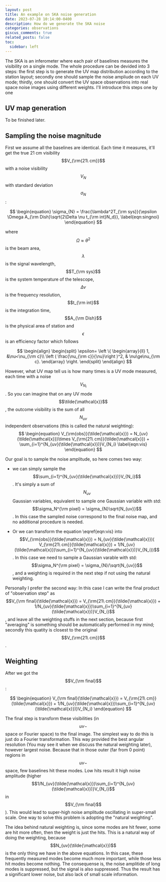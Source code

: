 ```yaml
---
layout: post
title: An example on SKA noise generation
date: 2023-07-28 10:14:00-0400
description: How do we generate the SKA noise
categories: observations
giscus_comments: true
related_posts: false
toc:
  sidebar: left
---
```


The SKA is an inferometer where each pair of baselines measures the visibility on a single mode. The whole procedure can be devided into 3 steps: the first step is to generate the UV map distribution according to the station layout; secondly one should sample the noise ampliude on each UV mode; thirdly, one should convert the UV space observations into real space noise images using different weights. I'll introduce this steps one by one

## UV map generation

To be finished later.

## Sampling the noise magnitude

First we assume all the baselines are identical. Each time it measures, it'll get the true 21 cm visibility $$V_{\rm{21\ cm}}$$ with a noise visibility $$V_N$$ with standard deviation $$\sigma_{N}$$:

$$
\begin{equation}
  \sigma_{N} = \frac{\lambda^2T_{\rm sys}}{\epsilon \Omega A_{\rm Dish}\sqrt{2\Delta \nu t_{\rm int}N_d}},
    \label{eqn:singnoi}
\end{equation}
$$

where $$\Omega\approx \theta^2$$ is the beam area, $$\lambda$$ is the signal wavelength, $$T_{\rm sys}$$ is the system temperature of the telescope, $$\Delta \nu$$ is the frequency resolution, $$t_{\rm int}$$ is the integration time, $$A_{\rm Dish}$$ is the physical area of station and $$\epsilon$$ is an efficiency factor which follows

$$
\begin{align}
\begin{split}
\epsilon= \left \{
\begin{array}{ll}
    1,   &\nu<\nu_{\rm c}\\
   \left ( \frac{\nu_{\rm c}}{\nu}\right )^2, & \nu\ge\nu_{\rm c}.
\end{array}
\right.
\end{split}
\end{align}
$$

However, what UV map tell us is how many times is a UV mode measured, each time with a noise $$V_{N_i}$$. So you can imagine that on any UV mode $$\tilde{\mathcal{x}}$$, the outcome visibility is the sum of all $$N_{uv}$$ independent observations (this is called the natural weighting):
$$
\begin{equation}
  V_{\rm{obs}}(\tilde{\mathcal{x}}) = N_{uv}(\tilde{\mathcal{x}})\times V_{\rm{21\ cm}}(\tilde{\mathcal{x}}) + \sum_{i=1}^{N_{uv}(\tilde{\mathcal{x}})}V_{N_i}
\label{eqn:vis}
\end{equation}
$$

Our goal is to sample the noise amplitude, so here comes two way:

- we can simply sample the $$\sum_{i=1}^{N_{uv}(\tilde{\mathcal{x}})}V_{N_i}$$. It's simply a sum of $$N_{uv}$$ Gaussian variables, equivalent to sample one Gaussian variable with std: $$\sigma_N^{\rm pixel} = \sigma_{N}\sqrt{N_{uv}}$$.
In this case the sampled noise correspond to the final noise map, and no additional procedure is needed.

- Or we can transform the equation \eqref{eqn:vis} into $$V_{\rm{obs}}(\tilde{\mathcal{x}}) = N_{uv}(\tilde{\mathcal{x}})( V_{\rm{21\ cm}}(\tilde{\mathcal{x}}) + 1/N_{uv}(\tilde{\mathcal{x}})\sum_{i=1}^{N_{uv}(\tilde{\mathcal{x}})}V_{N_i})$$. In this case we need to sample a Gaussian varable with std: $$\sigma_N^{\rm pixel} = \sigma_{N}/\sqrt{N_{uv}}$$, and a weighting is required in the next step if not using the natural weighting.

Personally I prefer the second way: In this case I can write the final product of "observation step" as $$V_{\rm final}(\tilde{\mathcal{x}}) = V_{\rm{21\ cm}}(\tilde{\mathcal{x}}) + 1/N_{uv}(\tilde{\mathcal{x}})\sum_{i=1}^{N_{uv}(\tilde{\mathcal{x}})}V_{N_i}$$, and leave all the weighting stuffs in the next section, because first "averaging" is something should be automatically performed in my mind; secondly this quatity is closest to the original $$V_{\rm{21\ cm}}$$.

## Weighting

After we got the $$V_{\rm final}$$:

$$
\begin{equation}
  V_{\rm final}(\tilde{\mathcal{x}}) = V_{\rm{21\ cm}}(\tilde{\mathcal{x}}) + 1/N_{uv}(\tilde{\mathcal{x}})\sum_{i=1}^{N_{uv}(\tilde{\mathcal{x}})}V_{N_i}
\end{equation}
$$

The final step is transform these visibilities (in $$uv-$$ space or Fourier space) to the final image. The simplest way to do this is just do a Fourier transformation. This way provided the best angular resolution (You may see it when we discuss the natural weighting later), however largest noise. Because that in those outer (far from 0 point) regions in $$uv-$$ space, few baselines hit these modes. Low hits result it high noise amplitude (higher $$1/N_{uv}(\tilde{\mathcal{x}})\sum_{i=1}^{N_{uv}(\tilde{\mathcal{x}})}V_{N_i}$$ in $$V_{\rm final}$$). This would lead to super-high noise amplitude oscillating in super-small scale. One way to solve this problem is adopting the "natural weighting".

The idea behind natural weighting is, since some modes are hit fewer, some are hit more often, then the weight is just the hits. This is a natural way of doing the weighting, because $$N_{uv}(\tilde{\mathcal{x}})$$ is the only thing we have in the above equations. In this case, these frequently measured modes become much more important, while those less hit modes become nothing. The consequense is, the noise amplitide of long modes is suppressed, but the signal is also suppressed. Thus the result has a significant lower noise, but also lack of small scale information.
